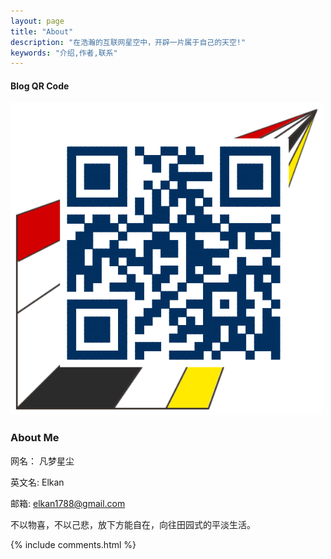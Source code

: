 ```yaml
---
layout: page
title: "About"
description: "在浩瀚的互联网星空中，开辟一片属于自己的天空!"
keywords: "介绍,作者,联系"
---
```

#### Blog QR Code

![手机扫描](assets/img/url.png)

### About Me

网名：   凡梦星尘

英文名: Elkan

邮箱:   elkan1788@gmail.com

不以物喜，不以己悲，放下方能自在，向往田园式的平淡生活。

{% include comments.html %}
